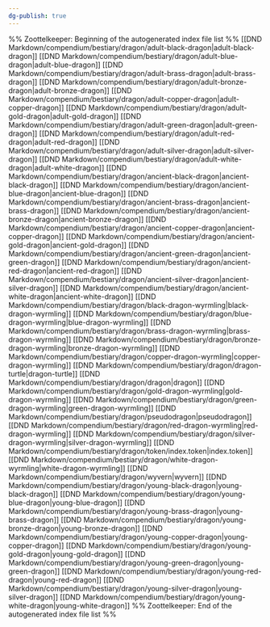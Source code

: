 ```yaml
---
dg-publish: true
---
```

%% Zoottelkeeper: Beginning of the autogenerated index file list  %%
 [[DND Markdown/compendium/bestiary/dragon/adult-black-dragon|adult-black-dragon]]
 [[DND Markdown/compendium/bestiary/dragon/adult-blue-dragon|adult-blue-dragon]]
 [[DND Markdown/compendium/bestiary/dragon/adult-brass-dragon|adult-brass-dragon]]
 [[DND Markdown/compendium/bestiary/dragon/adult-bronze-dragon|adult-bronze-dragon]]
 [[DND Markdown/compendium/bestiary/dragon/adult-copper-dragon|adult-copper-dragon]]
 [[DND Markdown/compendium/bestiary/dragon/adult-gold-dragon|adult-gold-dragon]]
 [[DND Markdown/compendium/bestiary/dragon/adult-green-dragon|adult-green-dragon]]
 [[DND Markdown/compendium/bestiary/dragon/adult-red-dragon|adult-red-dragon]]
 [[DND Markdown/compendium/bestiary/dragon/adult-silver-dragon|adult-silver-dragon]]
 [[DND Markdown/compendium/bestiary/dragon/adult-white-dragon|adult-white-dragon]]
 [[DND Markdown/compendium/bestiary/dragon/ancient-black-dragon|ancient-black-dragon]]
 [[DND Markdown/compendium/bestiary/dragon/ancient-blue-dragon|ancient-blue-dragon]]
 [[DND Markdown/compendium/bestiary/dragon/ancient-brass-dragon|ancient-brass-dragon]]
 [[DND Markdown/compendium/bestiary/dragon/ancient-bronze-dragon|ancient-bronze-dragon]]
 [[DND Markdown/compendium/bestiary/dragon/ancient-copper-dragon|ancient-copper-dragon]]
 [[DND Markdown/compendium/bestiary/dragon/ancient-gold-dragon|ancient-gold-dragon]]
 [[DND Markdown/compendium/bestiary/dragon/ancient-green-dragon|ancient-green-dragon]]
 [[DND Markdown/compendium/bestiary/dragon/ancient-red-dragon|ancient-red-dragon]]
 [[DND Markdown/compendium/bestiary/dragon/ancient-silver-dragon|ancient-silver-dragon]]
 [[DND Markdown/compendium/bestiary/dragon/ancient-white-dragon|ancient-white-dragon]]
 [[DND Markdown/compendium/bestiary/dragon/black-dragon-wyrmling|black-dragon-wyrmling]]
 [[DND Markdown/compendium/bestiary/dragon/blue-dragon-wyrmling|blue-dragon-wyrmling]]
 [[DND Markdown/compendium/bestiary/dragon/brass-dragon-wyrmling|brass-dragon-wyrmling]]
 [[DND Markdown/compendium/bestiary/dragon/bronze-dragon-wyrmling|bronze-dragon-wyrmling]]
 [[DND Markdown/compendium/bestiary/dragon/copper-dragon-wyrmling|copper-dragon-wyrmling]]
 [[DND Markdown/compendium/bestiary/dragon/dragon-turtle|dragon-turtle]]
 [[DND Markdown/compendium/bestiary/dragon/dragon|dragon]]
 [[DND Markdown/compendium/bestiary/dragon/gold-dragon-wyrmling|gold-dragon-wyrmling]]
 [[DND Markdown/compendium/bestiary/dragon/green-dragon-wyrmling|green-dragon-wyrmling]]
 [[DND Markdown/compendium/bestiary/dragon/pseudodragon|pseudodragon]]
 [[DND Markdown/compendium/bestiary/dragon/red-dragon-wyrmling|red-dragon-wyrmling]]
 [[DND Markdown/compendium/bestiary/dragon/silver-dragon-wyrmling|silver-dragon-wyrmling]]
 [[DND Markdown/compendium/bestiary/dragon/token/index.token|index.token]]
 [[DND Markdown/compendium/bestiary/dragon/white-dragon-wyrmling|white-dragon-wyrmling]]
 [[DND Markdown/compendium/bestiary/dragon/wyvern|wyvern]]
 [[DND Markdown/compendium/bestiary/dragon/young-black-dragon|young-black-dragon]]
 [[DND Markdown/compendium/bestiary/dragon/young-blue-dragon|young-blue-dragon]]
 [[DND Markdown/compendium/bestiary/dragon/young-brass-dragon|young-brass-dragon]]
 [[DND Markdown/compendium/bestiary/dragon/young-bronze-dragon|young-bronze-dragon]]
 [[DND Markdown/compendium/bestiary/dragon/young-copper-dragon|young-copper-dragon]]
 [[DND Markdown/compendium/bestiary/dragon/young-gold-dragon|young-gold-dragon]]
 [[DND Markdown/compendium/bestiary/dragon/young-green-dragon|young-green-dragon]]
 [[DND Markdown/compendium/bestiary/dragon/young-red-dragon|young-red-dragon]]
 [[DND Markdown/compendium/bestiary/dragon/young-silver-dragon|young-silver-dragon]]
 [[DND Markdown/compendium/bestiary/dragon/young-white-dragon|young-white-dragon]]
%% Zoottelkeeper: End of the autogenerated index file list  %%
